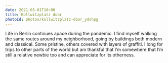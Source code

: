 ```yaml
---
date: 2021-05-01T10:00
title: Kollwitzplatz door
photoId: photos/kollwitzplatz-door_ydshpg
---
```


Life in Berlin continues apace during the pandemic. I find myself walking the same routes around my neighborhood, going by buildings both modern and classical. Some pristine, others covered with layers of graffiti. I long for trips to other parts of the world but am thankful that I’m somewhere that I’m still a relative newbie too and can appreciate for its otherness.
